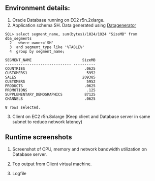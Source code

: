 ## Environment details:

1. Oracle Database running on EC2 r5n.2xlarge.
2. Application schema SH. Data generated using [Datagenerator](http://www.dominicgiles.com/datagenerator.html)

```
SQL> select segment_name, sum(bytes)/1024/1024 "SizeMB" from dba_segments
  2   where owner='SH'
  3  and segment_type like '%TABLE%'
  4  group by segment_name;

SEGMENT_NAME                       SizeMB
------------------------------ ----------
COUNTRIES                           .0625
CUSTOMERS1                           5952
SALES                              209385
CUSTOMERS                            5952
PRODUCTS                            .0625
PROMOTIONS                           .125
SUPPLEMENTARY_DEMOGRAPHICS          87125
CHANNELS                            .0625

8 rows selected.
```

3. Client on EC2 r5n.8xlarge (Keep client and Database server in same subnet to reduce network latency)


## Runtime screenshots

1. Screenshot of CPU, memory and network bandwidth utilization on Database server.

[](https://github.com/vishaldesai/Oracle_Tools/blob/master/oracle_unload_to_s3/example/snip1.PNG)

2. Top output from Client virtual machine.

[](https://github.com/vishaldesai/Oracle_Tools/blob/master/oracle_unload_to_s3/example/snip2.PNG)

3. Logfile



